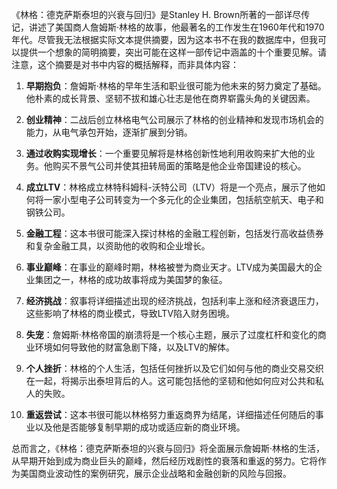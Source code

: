 《林格：德克萨斯泰坦的兴衰与回归》是Stanley H. Brown所著的一部详尽传记，讲述了美国商人詹姆斯·林格的故事，他最著名的工作发生在1960年代和1970年代。尽管我无法根据实际文本提供摘要，因为这本书不在我的数据库中，但我可以提供一个想象的简明摘要，突出可能在这样一部传记中涵盖的十个重要见解。请注意，这个摘要是对书中内容的概括解释，而非具体内容：

1. **早期抱负**：詹姆斯·林格的早年生活和职业很可能为他未来的努力奠定了基础。他朴素的成长背景、坚韧不拔和雄心壮志是他在商界崭露头角的关键因素。

2. **创业精神**：二战后创立林格电气公司展示了林格的创业精神和发现市场机会的能力，从电气承包开始，逐渐扩展到分销。

3. **通过收购实现增长**：一个重要见解将是林格创新性地利用收购来扩大他的业务。他购买不景气公司并使其扭转局面的策略是他企业帝国建设的核心。

4. **成立LTV**：林格成立林特科姆科-沃特公司（LTV）将是一个亮点，展示了他如何将一家小型电子公司转变为一个多元化的企业集团，包括航空航天、电子和钢铁公司。

5. **金融工程**：这本书很可能深入探讨林格的金融工程创新，包括发行高收益债券和复杂金融工具，以资助他的收购和企业增长。

6. **事业巅峰**：在事业的巅峰时期，林格被誉为商业天才。LTV成为美国最大的企业集团之一，林格的成功故事将成为美国梦的象征。

7. **经济挑战**：叙事将详细描述出现的经济挑战，包括利率上涨和经济衰退压力，这些影响了林格的商业模式，导致LTV陷入财务困境。

8. **失宠**：詹姆斯·林格帝国的崩溃将是一个核心主题，展示了过度杠杆和变化的商业环境如何导致他的财富急剧下降，以及LTV的解体。

9. **个人挫折**：林格的个人生活，包括任何挫折以及它们如何与他的商业交易交织在一起，将揭示出泰坦背后的人。这可能包括他的坚韧和他如何应对公共和私人的失败。

10. **重返尝试**：这本书很可能以林格努力重返商界为结尾，详细描述任何随后的事业以及他是否能够复制早期的成功或适应新的商业环境。

总而言之，《林格：德克萨斯泰坦的兴衰与回归》将全面展示詹姆斯·林格的生活，从早期开始到成为商业巨头的巅峰，然后经历戏剧性的衰落和重返的努力。它将作为美国商业波动性的案例研究，展示企业战略和金融创新的风险与回报。